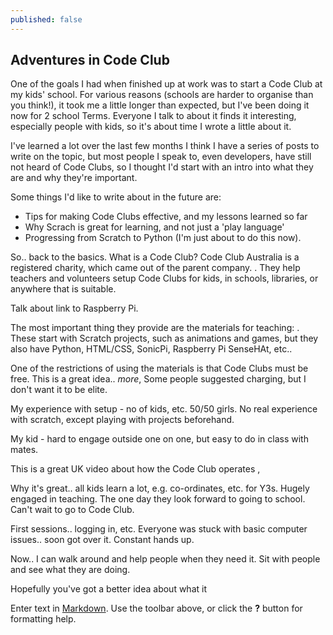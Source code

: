 ```yaml
---
published: false
---
```

## Adventures in Code Club

One of the goals I had when finished up at work was to start a Code Club at my kids' school. For various reasons (schools are harder to organise than you think!), it took me a little longer than expected, but I've been doing it now for 2 school Terms. Everyone I talk to about it finds it interesting, especially people with kids, so it's about time I wrote a little about it.

I've learned a lot over the last few months I think I have a series of posts to write on the topic, but most people I speak to, even developers, have still not heard of Code Clubs, so I thought I'd start with an intro into what they are and why they're important.

Some things I'd like to write about in the future are:
- Tips for making Code Clubs effective, and my lessons learned so far
- Why Scrach is great for learning, and not just a 'play language'
- Progressing from Scratch to Python (I'm just about to do this now).

So.. back to the basics. What is a Code Club?
Code Club Australia <link> is a registered charity, which came out of the parent company. <link>. They help teachers and volunteers setup Code Clubs for kids, in schools, libraries, or anywhere that is suitable. 

Talk about link to Raspberry Pi.

The most important thing they provide are the materials for teaching: <link>. These start with Scratch projects, such as animations and games, but they also have Python, HTML/CSS, SonicPi, Raspberry Pi SenseHAt, etc..

One of the restrictions of using the materials is that Code Clubs must be free. This is a great idea.. *more*, Some people suggested charging, but I don't want it to be elite. 

My experience with setup - no of kids, etc.
50/50 girls.
No real experience with scratch, except playing with projects beforehand.

My kid - hard to engage outside one on one, but easy to do in class with mates.

This is a great UK video about how the Code Club operates ,

Why it's great.. all kids learn a lot, e.g. co-ordinates, etc. for Y3s. Hugely engaged in teaching. The one day they look forward to going to school. Can't wait to go to Code Club.

First sessions.. logging in, etc. Everyone was stuck with basic computer issues.. soon got over it. Constant hands up.

Now.. I can walk around and help people when they need it. Sit with people and see what they are doing.


Hopefully you've got a better idea about what it

Enter text in [Markdown](http://daringfireball.net/projects/markdown/). Use the toolbar above, or click the **?** button for formatting help.
